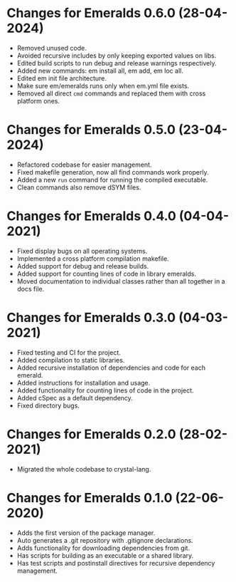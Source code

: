 # Changes for Emeralds 0.6.0 (28-04-2024)

* Removed unused code.
* Avoided recursive includes by only keeping exported values on libs.
* Edited build scripts to run debug and release warnings respectively.
* Added new commands: em install all, em add, em loc all.
* Edited em init file architecture.
* Make sure em/emeralds runs only when em.yml file exists.
* Removed all direct `cmd` commands and replaced them with cross platform ones.

# Changes for Emeralds 0.5.0 (23-04-2024)

* Refactored codebase for easier management.
* Fixed makefile generation, now all find commands work properly.
* Added a new `run` command for running the compiled executable.
* Clean commands also remove dSYM files.

# Changes for Emeralds 0.4.0 (04-04-2021)

* Fixed display bugs on all operating systems.
* Implemented a cross platform compilation makefile.
* Added support for debug and release builds.
* Added support for counting lines of code in library emeralds.
* Moved documentation to individual classes rather than all together in a docs file.

# Changes for Emeralds 0.3.0 (04-03-2021)

* Fixed testing and CI for the project.
* Added compilation to static libraries.
* Added recursive installation of dependencies and code for each emerald.
* Added instructions for installation and usage.
* Added functionality for counting lines of code in the project.
* Added cSpec as a default dependency.
* Fixed directory bugs.

# Changes for Emeralds 0.2.0 (28-02-2021)

* Migrated the whole codebase to crystal-lang.

# Changes for Emeralds 0.1.0 (22-06-2020)

* Adds the first version of the package manager.
* Auto generates a .git repository with .gitignore declarations.
* Adds functionality for downloading dependencies from git.
* Has scripts for building as an executable or a shared library.
* Has test scripts and postinstall directives for recursive dependency management.
